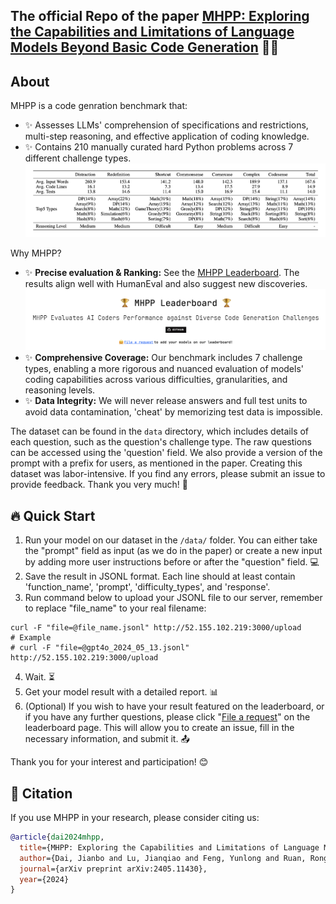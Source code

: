 ## The official Repo of the paper [MHPP: Exploring the Capabilities and Limitations of Language Models Beyond Basic Code Generation](https://arxiv.org/abs/2405.11430) 📄✨

## About

MHPP is a code genration benchmark that:
* ✨ Assesses LLMs' comprehension of specifications and restrictions, multi-step reasoning, and effective application of coding knowledge.
* ✨ Contains 210 manually curated hard Python problems across 7 different challenge types.
![statistics](./fig/statistics.png)

Why MHPP?
* ✨ **Precise evaluation & Ranking:** See the [MHPP Leaderboard](https://sparksofagi.github.io/MHPP/). The results align well with HumanEval and also suggest new discoveries.
![MHPP Leaderboard](./fig/mhpp_leaderboard.png)
* ✨ **Comprehensive Coverage:** Our benchmark includes 7 challenge types, enabling a more rigorous and nuanced evaluation of models' coding capabilities across various difficulties, granularities, and reasoning levels.
* ✨ **Data Integrity:** We will never release answers and full test units to avoid data contamination, 'cheat' by memorizing test data is impossible.

The dataset can be found in the `data` directory, which includes details of each question, such as the question's challenge type. The raw questions can be accessed using the 'question' field. We also provide a version of the prompt with a prefix for users, as mentioned in the paper. Creating this dataset was labor-intensive. If you find any errors, please submit an issue to provide feedback. Thank you very much! 🙏

## 🔥 Quick Start

1. Run your model on our dataset in the `/data/` folder. You can either take the "prompt" field as input (as we do in the paper) or create a new input by adding more user instructions before or after the "question" field. 💻
2. Save the result in JSONL format. Each line should at least contain 'function_name', 'prompt', 'difficulty_types', and 'response'.
3. Run command below to upload your JSONL file to our server, remember to replace "file_name" to your real filename:
```shell
curl -F "file=@file_name.jsonl" http://52.155.102.219:3000/upload
# Example
# curl -F "file=@gpt4o_2024_05_13.jsonl" http://52.155.102.219:3000/upload
```
4. Wait. ⏳
5. Get your model result with a detailed report. 📊
6. (Optional) If you wish to have your result featured on the leaderboard, or if you have any further questions, please click "[File a request](https://github.com/SparksofAGI/MHPP/issues/new?assignees=&labels=model+eval&projects=&template=model_eval_request.yml&title=💡+%5BREQUEST%5D+-+%3CMODEL_NAME%3E)" on the leaderboard page. This will allow you to create an issue, fill in the necessary information, and submit it. 📤


Thank you for your interest and participation! 😊


## 📝 Citation

If you use MHPP in your research, please consider citing us:

```bibtex
@article{dai2024mhpp,
  title={MHPP: Exploring the Capabilities and Limitations of Language Models Beyond Basic Code Generation},
  author={Dai, Jianbo and Lu, Jianqiao and Feng, Yunlong and Ruan, Rongju and Cheng, Ming and Tan, Haochen and Guo, Zhijiang},
  journal={arXiv preprint arXiv:2405.11430},
  year={2024}
}
```
